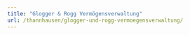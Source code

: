 ```yaml
---
title: "Glogger & Rogg Vermögensverwaltung"
url: /thannhausen/glogger-und-rogg-vermoegensverwaltung/
---
```

